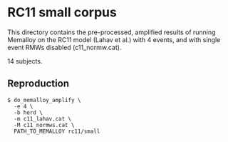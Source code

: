 # RC11 small corpus

This directory contains the pre-processed, amplified results of running
Memalloy on the RC11 model (Lahav et al.) with 4 events, and with single event
RMWs disabled (c11_normw.cat).

14 subjects.

## Reproduction

```shell
$ do_memalloy_amplify \
  -e 4 \
  -b herd \
  -m c11_lahav.cat \
  -M c11_normws.cat \
  PATH_TO_MEMALLOY rc11/small
```
